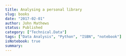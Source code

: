 ```yaml
---
title: Analysing a personal library
slug: books
date: "2017-02-01"
author: John Mathews
status: Published
category: ["Technical.Data"]
tags: ["Data Analysis", "Python", "ISBN", "notebook"]
isNotebook: true
summary:
---
```

